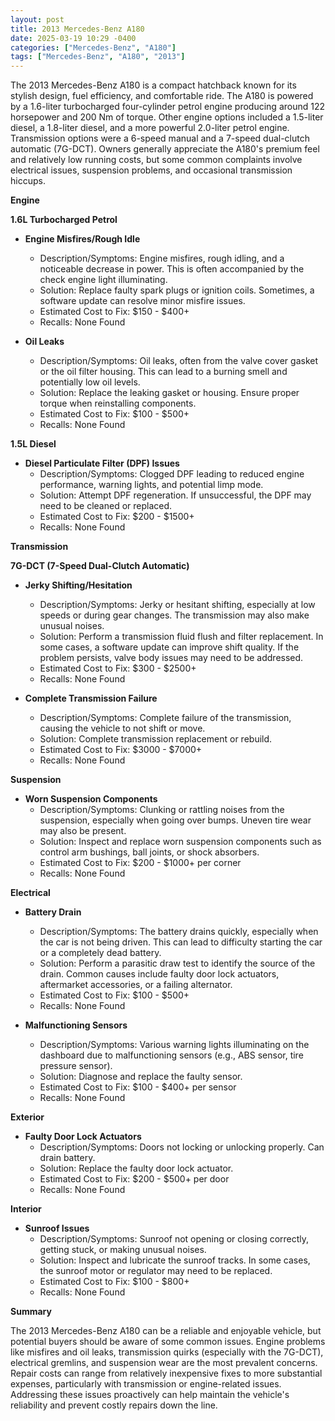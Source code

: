 ```yaml
---
layout: post
title: 2013 Mercedes-Benz A180
date: 2025-03-19 10:29 -0400
categories: ["Mercedes-Benz", "A180"]
tags: ["Mercedes-Benz", "A180", "2013"]
---
```

The 2013 Mercedes-Benz A180 is a compact hatchback known for its stylish design, fuel efficiency, and comfortable ride. The A180 is powered by a 1.6-liter turbocharged four-cylinder petrol engine producing around 122 horsepower and 200 Nm of torque. Other engine options included a 1.5-liter diesel, a 1.8-liter diesel, and a more powerful 2.0-liter petrol engine. Transmission options were a 6-speed manual and a 7-speed dual-clutch automatic (7G-DCT). Owners generally appreciate the A180's premium feel and relatively low running costs, but some common complaints involve electrical issues, suspension problems, and occasional transmission hiccups.

**Engine**

**1.6L Turbocharged Petrol**

*   **Engine Misfires/Rough Idle**
    *   Description/Symptoms: Engine misfires, rough idling, and a noticeable decrease in power. This is often accompanied by the check engine light illuminating.
    *   Solution: Replace faulty spark plugs or ignition coils. Sometimes, a software update can resolve minor misfire issues.
    *   Estimated Cost to Fix: $150 - $400+
    *   Recalls: None Found

*   **Oil Leaks**
    *   Description/Symptoms: Oil leaks, often from the valve cover gasket or the oil filter housing. This can lead to a burning smell and potentially low oil levels.
    *   Solution: Replace the leaking gasket or housing. Ensure proper torque when reinstalling components.
    *   Estimated Cost to Fix: $100 - $500+
    *   Recalls: None Found

**1.5L Diesel**

*   **Diesel Particulate Filter (DPF) Issues**
    *   Description/Symptoms: Clogged DPF leading to reduced engine performance, warning lights, and potential limp mode.
    *   Solution: Attempt DPF regeneration. If unsuccessful, the DPF may need to be cleaned or replaced.
    *   Estimated Cost to Fix: $200 - $1500+
    *   Recalls: None Found

**Transmission**

**7G-DCT (7-Speed Dual-Clutch Automatic)**

*   **Jerky Shifting/Hesitation**
    *   Description/Symptoms: Jerky or hesitant shifting, especially at low speeds or during gear changes. The transmission may also make unusual noises.
    *   Solution: Perform a transmission fluid flush and filter replacement. In some cases, a software update can improve shift quality. If the problem persists, valve body issues may need to be addressed.
    *   Estimated Cost to Fix: $300 - $2500+
    *   Recalls: None Found

*   **Complete Transmission Failure**
    *   Description/Symptoms: Complete failure of the transmission, causing the vehicle to not shift or move.
    *   Solution: Complete transmission replacement or rebuild.
    *   Estimated Cost to Fix: $3000 - $7000+
    *   Recalls: None Found

**Suspension**

*   **Worn Suspension Components**
    *   Description/Symptoms: Clunking or rattling noises from the suspension, especially when going over bumps. Uneven tire wear may also be present.
    *   Solution: Inspect and replace worn suspension components such as control arm bushings, ball joints, or shock absorbers.
    *   Estimated Cost to Fix: $200 - $1000+ per corner
    *   Recalls: None Found

**Electrical**

*   **Battery Drain**
    *   Description/Symptoms: The battery drains quickly, especially when the car is not being driven. This can lead to difficulty starting the car or a completely dead battery.
    *   Solution: Perform a parasitic draw test to identify the source of the drain. Common causes include faulty door lock actuators, aftermarket accessories, or a failing alternator.
    *   Estimated Cost to Fix: $100 - $500+
    *   Recalls: None Found

*   **Malfunctioning Sensors**
    *   Description/Symptoms: Various warning lights illuminating on the dashboard due to malfunctioning sensors (e.g., ABS sensor, tire pressure sensor).
    *   Solution: Diagnose and replace the faulty sensor.
    *   Estimated Cost to Fix: $100 - $400+ per sensor
    *   Recalls: None Found

**Exterior**

*   **Faulty Door Lock Actuators**
    *   Description/Symptoms: Doors not locking or unlocking properly. Can drain battery.
    *   Solution: Replace the faulty door lock actuator.
    *   Estimated Cost to Fix: $200 - $500+ per door
    *   Recalls: None Found

**Interior**

*   **Sunroof Issues**
    *   Description/Symptoms: Sunroof not opening or closing correctly, getting stuck, or making unusual noises.
    *   Solution: Inspect and lubricate the sunroof tracks. In some cases, the sunroof motor or regulator may need to be replaced.
    *   Estimated Cost to Fix: $100 - $800+
    *   Recalls: None Found

**Summary**

The 2013 Mercedes-Benz A180 can be a reliable and enjoyable vehicle, but potential buyers should be aware of some common issues. Engine problems like misfires and oil leaks, transmission quirks (especially with the 7G-DCT), electrical gremlins, and suspension wear are the most prevalent concerns. Repair costs can range from relatively inexpensive fixes to more substantial expenses, particularly with transmission or engine-related issues. Addressing these issues proactively can help maintain the vehicle's reliability and prevent costly repairs down the line.

